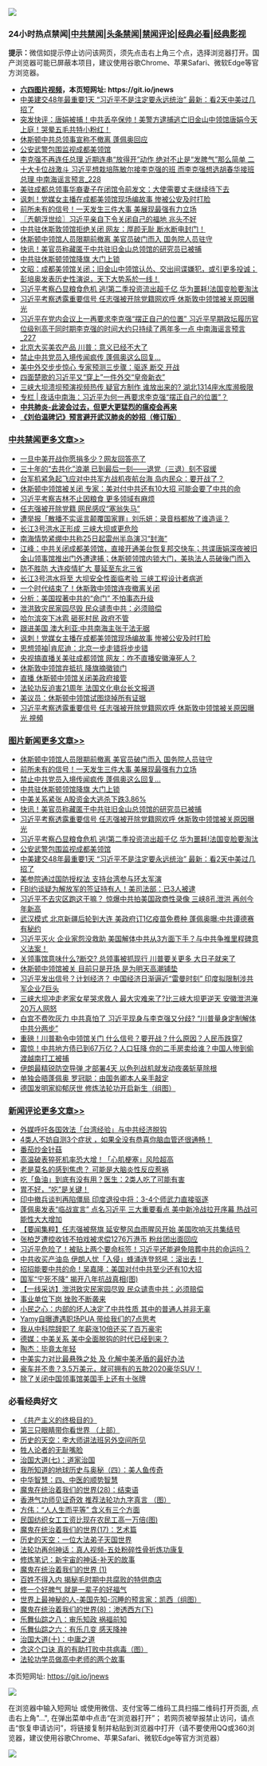![](https://raw.githubusercontent.com/fqnews/bnews/master/64photo/fqnews-qr.jpg)

<div id="tt">
<h3>24小时热点禁闻|<a href="#%E4%B8%AD%E5%85%B1%E7%A6%81%E9%97%BB%E6%9B%B4%E5%A4%9A%E6%96%87%E7%AB%A0">中共禁闻</a>|<a href="#%E5%9B%BE%E7%89%87%E6%96%B0%E9%97%BB%E6%9B%B4%E5%A4%9A%E6%96%87%E7%AB%A0">头条禁闻</a>|<a href="#%E6%96%B0%E9%97%BB%E8%AF%84%E8%AE%BA%E6%9B%B4%E5%A4%9A%E6%96%87%E7%AB%A0">禁闻评论|<a href="#%E5%BF%85%E7%9C%8B%E7%BB%8F%E5%85%B8%E5%A5%BD%E6%96%87">经典必看|<a href="https://gitlab.com/zh99/dong/-/blob/master/README.md#%E7%9C%9F%E7%9B%B8%E8%A7%86%E9%A2%91">经典影视</a></h3>
<div><b>提示：</b>微信如提示停止访问该网页，须先点击右上角三个点，选择浏览器打开。国产浏览器可能已屏蔽本项目，建议使用谷歌Chrome、苹果Safari、微软Edge等官方浏览器。</div>
<ul>
<li><b><a href="http://d1.bdrive.tk/64.mp4" target="_blank">六四图片视频</a>，本页短网址: https://git.io/jnews</b></li>
<li><a href="/topimagenews/20200724/1365745.md">中美建交48年最重要1天 “习近平不是注定要永远统治” 最新：看2天中美过几招了</a></li>
<li><a href="/bannedvideo/20200725/1365893.md">突发快评：唐娟被捕！中共丢卒保帅！美警方逮捕逃亡旧金山中领馆唐娟今天上庭！哭晕五毛共特小粉红！</a></li>
<li><a href="/cbnews/20200725/1365890.md">休斯顿中共总领事宣称不撤离 蓬佩奥回应</a></li>
<li><a href="/topimagenews/20200724/1365769.md">公安武警包围监视成都美领馆</a></li>
<li><a href="/comments/20200725/1366021.md">李克强不再连任总理 近期连串“放得开”动作 绝对不止是“发脾气”那么简单 二十大卡位战激斗 习近平想栽培陈敏尔接李克强的班 而李克强想选胡春华接班总理 中南海谣言预言_228</a></li>
<li><a href="/baitai/20200724/1365818.md">美驻成都总领事华裔妻子在闭馆令前发文：大使需要丈夫继续待下去</a></li>
<li><a href="/cbnews/20200725/1366081.md">讽刺！党媒女主播在成都美领馆现场编故事 惨被公安及时打脸</a></li>
<li><a href="/topimagenews/20200725/1366045.md">前所未有的信号！一天发生三件大事 美展现最强有力立场</a></li>
<li><a href="/ssgc/20200725/1365933.md">〖兲朝浮世绘〗习近平亲自下令关闭自己的福地 兆头不好</a></li>
<li><a href="/cbnews/20200724/1365739.md">中共驻休斯敦领馆拒绝关闭 网友：厚颜无耻 断水断电封门！</a></li>
<li><a href="/topimagenews/20200725/1366080.md">休斯顿中领馆人员限期前撤离 美官员破门而入 国务院人员驻守</a></li>
<li><a href="/topimagenews/20200725/1365879.md">快讯！美官员称藏匿于中共驻旧金山总领馆的研究员已被捕</a></li>
<li><a href="/topimagenews/20200725/1365910.md">中共驻休斯顿领馆降旗 大门上锁</a></li>
<li><a href="/cbnews/20200725/1365981.md">文昭：成都美领馆关闭；旧金山中领馆认怂、交出间谍嫌犯，或引更多投诚；彭培奥发表历史性演说，天下大势系於一线！</a></li>
<li><a href="/topimagenews/20200724/1365801.md">习近平考察凸显粮食危机 逃!第二季投资流出超千亿 华为噩耗!法国变脸要淘汰</a></li>
<li><a href="/topimagenews/20200724/1365853.md">习近平考察透露重要信号 任志强被开除党籍网欢呼 休斯敦中领馆被关原因曝光</a></li>
<li><a href="/comments/20200725/1366007.md">习近平在党内会议上一再要求李克强“摆正自己的位置” 习近平早期政坛履历官位级别高于同时期李克强的时间大约只持续了两年多一点 中南海谣言预言_227</a></li>
<li><a href="/cbnews/20200724/1365746.md">北京大买美农产品 川普：意义已经不大了</a></li>
<li><a href="/topimagenews/20200725/1366028.md">禁止中共党员入境传闻疯传 蓬佩奥这么回复...</a></li>
<li><a href="/worldnews/usa/20200724/1365773.md">美中外交步步惊心 专家预测三步骤：驱逐 断交 开战</a></li>
<li><a href="/headline/20200725/1365889.md">四面楚歌的习近平又“穿上”一件外交“皇帝新衣”</a></li>
<li><a href="/cbnews/20200724/1365842.md">三峡大坝溃坝预演视频热传 疑官方制作 谁放出来的? 湖北1314座水库濒极限</a></li>
<li><a href="/ssgc/20200725/1365982.md">专栏 | 夜话中南海：习近平为何一再要求李克强“摆正自己的位置”？</a></li>
<li><b><a href="/comments/20200211/1275071.md" target="_blank">中共肺炎-此波会过去，但更大更猛烈的瘟疫会再来</a></b></li>
<li><b><a href="/comments/20200207/1272816.md" target="_blank">《刘伯温碑记》预言避开武汉肺炎的妙招（修订版）</a></b></li>
</ul>
</div>

<div class="catlist">
<h3><a href="/cbnews/" target="_blank">中共禁闻</a><span><a href="/cbnews/" target="_blank" rel="nofollow">更多文章>></a></span></h3>
<ul>
<li><a href="/cbnews/20200725/1366190.md" target="_blank">一旦中美开战你愿捐多少？网友回答亮了</a></li>
<li><a href="/cbnews/20200725/1366126.md" target="_blank">三十年的“去共化”浪潮 已到最后一刻——退党（三退）刻不容缓</a></li>
<li><a href="/cbnews/20200725/1366179.md" target="_blank">台军机紧急起飞应对中共军方战机夜航台海 岛内民众：要开战了？</a></li>
<li><a href="/cbnews/20200725/1366151.md" target="_blank">休斯顿中领馆被关闭 专家：美对付中共还有10大招 可能会要了中共的命</a></li>
<li><a href="/cbnews/20200725/1366150.md" target="_blank">习近平考察吉林不止因粮食 更多领域有麻烦</a></li>
<li><a href="/cbnews/20200725/1366149.md" target="_blank">任志强被开除党籍 网民感叹“塞翁失马”</a></li>
<li><a href="/cbnews/20200725/1366148.md" target="_blank">遭举报「散播不实谣言颠覆国家罪」刘乐妍：录音档都放了谁造谣？</a></li>
<li><a href="/cbnews/20200725/1366137.md" target="_blank">长江3号洪水正形成 三峡大坝或更危险</a></li>
<li><a href="/cbnews/20200725/1366124.md" target="_blank">南海情势紧绷中共称25日起雷州半岛演习“封海”</a></li>
<li><a href="/cbnews/20200725/1366121.md" target="_blank">江峰：中共关闭成都美领馆，直接开通美台恢复邦交快车；共谍唐娟深夜被旧金山领事馆推出门外遭逮捕；休斯顿领馆内锁大门，美执法人员破後门而入</a></li>
<li><a href="/cbnews/20200725/1366111.md" target="_blank">防不胜防 大连疫情扩大 蔓延至东北三省</a></li>
<li><a href="/cbnews/20200725/1366103.md" target="_blank">长江3号洪水将至 大坝安全性面临考验 三峡工程设计者病逝</a></li>
<li><a href="/cbnews/20200725/1366100.md" target="_blank">一个时代结束了！休斯敦中领馆连夜撤离关闭</a></li>
<li><a href="/cbnews/20200725/1366099.md" target="_blank">分析：美国捏著中共的“命门” 不怕事态升级</a></li>
<li><a href="/cbnews/20200725/1366098.md" target="_blank">泄洪致灾民家园尽毁 民众谴责中共：必须赔偿</a></li>
<li><a href="/cbnews/20200725/1366087.md" target="_blank">哈尔滨突下冰雹 砸死村民 政府不管</a></li>
<li><a href="/cbnews/20200725/1366082.md" target="_blank">跟进美国 澳大利亚:中共南海主张于法无据</a></li>
<li><a href="/cbnews/20200725/1366081.md" target="_blank">讽刺！党媒女主播在成都美领馆现场编故事 惨被公安及时打脸</a></li>
<li><a href="/cbnews/20200725/1366074.md" target="_blank">思想领袖|肯尼迪：北京一步走错将步步错</a></li>
<li><a href="/cbnews/20200725/1366069.md" target="_blank">央视搞直播关美驻成都领馆 网友：咋不直播安徽淹死人？</a></li>
<li><a href="/cbnews/20200725/1366064.md" target="_blank">休斯敦中领馆弃抵抗 降旗摘徽锁门</a></li>
<li><a href="/cbnews/20200725/1366034.md" target="_blank">直播 休斯顿中领馆关闭美政府接管</a></li>
<li><a href="/cbnews/20200725/1365866.md" target="_blank">法轮功反迫害21周年 法国文化电台长文报道</a></li>
<li><a href="/cbnews/20200725/1366012.md" target="_blank">美议员：休斯顿中领馆试图烧掉所有证据</a></li>
<li><a href="/cbnews/20200725/1366011.md" target="_blank">习近平考察透露重要信号 任志强被开除党籍网欢呼 休斯敦中领馆被关原因曝光 視頻</a></li>

</ul>
</div>
<div class="catlist">
<h3><a href="/topimagenews/" target="_blank">图片新闻</a><span><a href="/topimagenews/" target="_blank" rel="nofollow">更多文章>></a></span></h3>
<ul>
<li><a href="/topimagenews/20200725/1366080.md" target="_blank">休斯顿中领馆人员限期前撤离 美官员破门而入 国务院人员驻守</a></li>
<li><a href="/topimagenews/20200725/1366045.md" target="_blank">前所未有的信号！一天发生三件大事 美展现最强有力立场</a></li>
<li><a href="/topimagenews/20200725/1366028.md" target="_blank">禁止中共党员入境传闻疯传 蓬佩奥这么回复&#8230;</a></li>
<li><a href="/topimagenews/20200725/1365910.md" target="_blank">中共驻休斯顿领馆降旗 大门上锁</a></li>
<li><a href="/topimagenews/20200725/1365903.md" target="_blank">中美关系紧张 A股资金大逃杀下跌3.86%</a></li>
<li><a href="/topimagenews/20200725/1365879.md" target="_blank">快讯！美官员称藏匿于中共驻旧金山总领馆的研究员已被捕</a></li>
<li><a href="/topimagenews/20200724/1365853.md" target="_blank">习近平考察透露重要信号 任志强被开除党籍网欢呼 休斯敦中领馆被关原因曝光</a></li>
<li><a href="/topimagenews/20200724/1365801.md" target="_blank">习近平考察凸显粮食危机 逃!第二季投资流出超千亿 华为噩耗!法国变脸要淘汰</a></li>
<li><a href="/topimagenews/20200724/1365769.md" target="_blank">公安武警包围监视成都美领馆</a></li>
<li><a href="/topimagenews/20200724/1365745.md" target="_blank">中美建交48年最重要1天 “习近平不是注定要永远统治” 最新：看2天中美过几招了</a></li>
<li><a href="/topimagenews/20200724/1365434.md" target="_blank">美参院通过国防授权法 支持台湾参与环太军演</a></li>
<li><a href="/topimagenews/20200724/1365420.md" target="_blank">FBI约谈疑为解放军的签证持有人！美司法部：已3人被逮</a></li>
<li><a href="/topimagenews/20200723/1365348.md" target="_blank">习近平不去灾区跑这干嘛？ 惊爆中共拍美国政商性录像 三峡8孔泄洪 再创今年新高</a></li>
<li><a href="/topimagenews/20200723/1365343.md" target="_blank">武汉模式 北京新疆后轮到大连 美政府订1亿疫苗免费种 蓬佩奥曝:中共谭德赛有秘约</a></li>
<li><a href="/topimagenews/20200723/1365307.md" target="_blank">习近平灭火 企业家怨没救助 美国解体中共从3方面下手？与中共争推里程碑意义法案！</a></li>
<li><a href="/topimagenews/20200723/1365266.md" target="_blank">关领事馆意味什么?断交? 总领事被抓现行 川普要关更多 大日子就来了</a></li>
<li><a href="/topimagenews/20200723/1365155.md" target="_blank">休斯顿中领馆被关 目前只是开场 是为明天高潮铺垫</a></li>
<li><a href="/topimagenews/20200722/1364774.md" target="_blank">习近平发出信号？计划经济？ 中国经济日渐逼近“雷曼时刻” 印度拟限制涉共军企业7巨头</a></li>
<li><a href="/topimagenews/20200722/1364740.md" target="_blank">三峡大坝冲走老家女星哭求救人 最大灾难来了?比三峡大坝更逆天 安徽泄洪淹20万人网怒</a></li>
<li><a href="/topimagenews/20200722/1364699.md" target="_blank">白宫不费吹灰力 中共真怕了 习近平现身与李克强又分歧? “川普量身定制解体中共分两步”</a></li>
<li><a href="/topimagenews/20200722/1364641.md" target="_blank">重磅！川普勒令中领馆关门 什么信号？要开战？什么原因？人民币跌穿7</a></li>
<li><a href="/topimagenews/20200722/1364624.md" target="_blank">震惊！中共地方债已到67万亿？人口狂降 你的二手房卖给谁？中国人惨到偷渡越南打工被捕</a></li>
<li><a href="/topimagenews/20200722/1364576.md" target="_blank">伊朗最精锐防空导弹 才部署4天 以色列战机就发动夜袭斩草除根</a></li>
<li><a href="/topimagenews/20200722/1364574.md" target="_blank">单独会晤蓬佩奥 罗冠聪：由国务卿本人亲手敲定</a></li>
<li><a href="/comments/20200722/1364497.md" target="_blank">德国发明家抑郁厌世 修炼法轮功开启新生（组图）</a></li>

</ul>
</div>
<div class="catlist">
<h3><a href="/comments/" target="_blank">新闻评论</a><span><a href="/comments/" target="_blank" rel="nofollow">更多文章>></a></span></h3>
<ul>
<li><a href="/comments/20200725/1366186.md" target="_blank">外媒呼吁各国效法「台湾经验」与中共经济脱钩</a></li>
<li><a href="/comments/20200725/1366159.md" target="_blank">4类人不妨自测3个症状  ，如果全没有恭喜你脑血管还很通畅！</a></li>
<li><a href="/comments/20200725/1366158.md" target="_blank">番茄炒金针菇</a></li>
<li><a href="/comments/20200725/1366145.md" target="_blank">高温破表猝死机率恐大增！「心肌梗塞」风险超高</a></li>
<li><a href="/comments/20200725/1366144.md" target="_blank">老是莫名的感到焦虑？ 可能是大脑炎性反应惹祸</a></li>
<li><a href="/comments/20200725/1366143.md" target="_blank">吃「鱼油」到底有没有用？医生：2类人吃了可能有害</a></li>
<li><a href="/comments/20200725/1366142.md" target="_blank">胃不好，“吃”是关键！</a></li>
<li><a href="/comments/20200725/1366136.md" target="_blank">印中撤兵谈判再陷僵局 印度退役中将：3-4个师武力直接驱逐</a></li>
<li><a href="/comments/20200725/1366134.md" target="_blank">蓬佩奥发表“临战宣言” 点名习近平 三大重要看点 美中新冷战拉开序幕 热战可能性大大增加</a></li>
<li><a href="/comments/20200725/1366118.md" target="_blank">【要闻集粹】任志强被祭旗 延安整风血雨腥风开始 美国吹响灭共集结号</a></li>
<li><a href="/comments/20200725/1366114.md" target="_blank">张柏芝遭控收钱不拍戏被求偿1276万港币  粉丝团出面回应</a></li>
<li><a href="/comments/20200725/1366110.md" target="_blank">习近平危险了！被贴上两个要命标签！习近平还能避免陪葬中共的命运吗？</a></li>
<li><a href="/comments/20200725/1366109.md" target="_blank">中共收买产油岛 伊朗人忧「入侵」蜂涌连登怒吼：滚出去！</a></li>
<li><a href="/comments/20200725/1366108.md" target="_blank">招招能要中共的命！吴嘉隆：美国对付中共至少还有10大招</a></li>
<li><a href="/comments/20200725/1366094.md" target="_blank">国军“宁死不降” 揭开八年抗战真相(图)</a></li>
<li><a href="/comments/20200725/1366093.md" target="_blank">【一线采访】泄洪致灾民家园尽毁 民众谴责中共：必须赔偿</a></li>
<li><a href="/comments/20200725/1366092.md" target="_blank">事业单位下岗 挫败不断袭来</a></li>
<li><a href="/comments/20200725/1366086.md" target="_blank">小民之心：内部的坏人决定了中共性质 其中的普通人并非无辜</a></li>
<li><a href="/comments/20200725/1366084.md" target="_blank">Yamy自曝遭遇职场PUA 带给我们的7点思考</a></li>
<li><a href="/comments/20200725/1366083.md" target="_blank">我从中科院辞职了 年薪涨10倍还买了百万豪宅</a></li>
<li><a href="/comments/20200725/1366078.md" target="_blank">德媒：中美关系 美中全面脱钩的时代已经到来？</a></li>
<li><a href="/comments/20200725/1366077.md" target="_blank">陶杰：毕竟太年轻</a></li>
<li><a href="/comments/20200725/1366076.md" target="_blank">中美实力对比最悬殊之处 及 化解中美矛盾的最好办法</a></li>
<li><a href="/comments/20200725/1366072.md" target="_blank">豪车并不贵？3.5万美元，就可拥有的五款2020豪华SUV！</a></li>
<li><a href="/comments/20200725/1366071.md" target="_blank">除了关闭中国领事馆美国手上还有十张牌</a></li>

</ul>
</div>

<div class="catlist">
<h3>必看经典好文</h3>
<ul>
<li><a href="/bookwiki/20171120/858084.md" target="_blank">《共产主义的终极目的》</a></li>
<li><a href="/comments/20200426/1319648.md" target="_blank">第三只眼睛带你看世界 （上部）</a></li>
<li><a href="/tculture/20121025/73064.md" target="_blank">历史的天空：李大师讲法班另外空间所见</a></li>
<li><a href="/comments/20200606/783250.md" target="_blank">牲人论者的无耻嘴脸</a></li>
<li><a href="/cbnews/20190424/913985.md" target="_blank">治国大道(七)：道家治国</a></li>
<li><a href="/tculture/xiulian/20170729/799172.md" target="_blank">我所知道的地球历史与奥秘（四）：美人鱼传奇</a></li>
<li><a href="/comments/20200605/783247.md" target="_blank">中华智慧：四、中医的顺势智慧</a></li>
<li><a href="/comments/20181228/1054609.md" target="_blank">魔鬼在统治着我们的世界(28)：结束语</a></li>
<li><a href="/comments/20200517/1330064.md" target="_blank">香港气功师见证奇效 推荐法轮功九字真言 （图）</a></li>
<li><a href="/comments/20200720/1363377.md" target="_blank">方伟：“人人生而平等” 含义有三个方面</a></li>
<li><a href="/lifebaike/20200515/1328783.md" target="_blank">民国纺织女工工资比现在农民工高一万倍(图)</a></li>
<li><a href="/topimagenews/20180620/960677.md" target="_blank">魔鬼在统治着我们的世界(17)：艺术篇</a></li>
<li><a href="/tculture/20121025/73067.md" target="_blank">历史的天空：一位大法弟子天国世界</a></li>
<li><a href="/comments/20190516/1128964.md" target="_blank">法轮功再创神话：真人视频-五处粉碎性骨折炼功康复</a></li>
<li><a href="/comments/20190418/1115565.md" target="_blank">修炼笔记：新宇宙的神话-补天的故事</a></li>
<li><a href="/topimagenews/20180519/944624.md" target="_blank">魔鬼在统治着我们的世界 (1)</a></li>
<li><a href="/lifebaike/20200711/1358994.md" target="_blank">百姓不得入内 揭秘毛时期中共腐败的特供商店</a></li>
<li><a href="/funmedia/20200713/1359909.md" target="_blank">修一个好脾气 就是一辈子的好福气</a></li>
<li><a href="/comments/20200605/783244.md" target="_blank">世界上最神秘的人-美国先知-沉睡的预言家：凯西（组图）</a></li>
<li><a href="/topimagenews/20180527/948714.md" target="_blank">魔鬼在统治着我们的世界(8)：渗透西方(下)</a></li>
<li><a href="/tculture/20170717/792953.md" target="_blank">乐舞仙踪之八：审乐知政 祸福前知</a></li>
<li><a href="/tculture/20190101/792146.md" target="_blank">乐舞仙踪之六：有乐几变 感天降神</a></li>
<li><a href="/cbnews/20180316/915423.md" target="_blank">治国大道(十)：中庸之道</a></li>
<li><a href="/comments/20200707/1357090.md" target="_blank">念这个口诀 真的有助打败中共病毒（图）</a></li>
<li><a href="/comments/20200629/1352533.md" target="_blank">法轮功学员做高中老师的两个故事</a></li>

</ul>
</div>

本页短网址: https://git.io/jnews

![](https://raw.githubusercontent.com/fqnews/bnews/master/64photo/fqnews-qr.jpg)

在浏览器中输入短网址 或使用微信、支付宝等二维码工具扫描二维码打开页面, 点击右上角"...", 在弹出菜单中点击“在浏览器打开”； 若网页被举报禁止访问，请点击“恢复申请访问”，将链接复制并粘贴到浏览器中打开（请不要使用QQ或360浏览器，建议使用谷歌Chrome、苹果Safari、微软Edge等官方浏览器）

![](https://raw.githubusercontent.com/fqnews/bnews/master/64photo/wx.jpg)